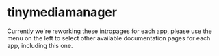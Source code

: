 # tinymediamanager

Currently we're reworking these intropages for each app, please use the menu on the left to select other available documentation pages for each app, including this one.
